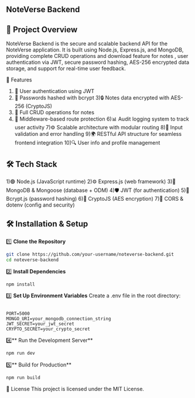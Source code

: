 ## NoteVerse Backend

## 📌 Project Overview 
NoteVerse Backend is the secure and scalable backend API for the NoteVerse application. It is built using Node.js, Express.js, and MongoDB, providing complete CRUD operations and download feature for notes , user authentication via JWT, secure password hashing, AES-256 encrypted data storage, and support for real-time user feedback.

🚀 Features
1) 👤 User authentication using JWT
2) 🔐 Passwords hashed with bcrypt
3)🔒 Notes data encrypted with AES-256 (CryptoJS)
4) 📁 Full CRUD operations for notes 
5) 🧠 Middleware-based route protection
6)📊 Audit logging system to track user activity
7)⚙️ Scalable architecture with modular routing
8)🧪 Input validation and error handling
9)🌍 RESTful API structure for seamless frontend integration
10)🔍 User info and profile management

## 🛠️ Tech Stack

1)🟢 Node.js (JavaScript runtime)
2)⚙️ Express.js (web framework)
3)🍃 MongoDB & Mongoose (database + ODM)
4)🛡️ JWT (for authentication)
5)🔑 Bcrypt.js (password hashing)
6)🔐 CryptoJS (AES encryption)
7)🔄 CORS & dotenv (config and security)


## 🛠️ Installation & Setup

1️⃣ **Clone the Repository**
```sh
git clone https://github.com/your-username/noteverse-backend.git
cd noteverse-backend
```

2️⃣ **Install Dependencies**
```sh
npm install
```


3️⃣ **Set Up Environment Variables**
Create a .env file in the root directory:
```env

PORT=5000
MONGO_URI=your_mongodb_connection_string
JWT_SECRET=your_jwt_secret
CRYPTO_SECRET=your_crypto_secret
```

4️⃣** Run the Development Server**
```sh
npm run dev
```

5️⃣** Build for Production**
```sh
npm run build
```


📄 License
This project is licensed under the MIT License.





